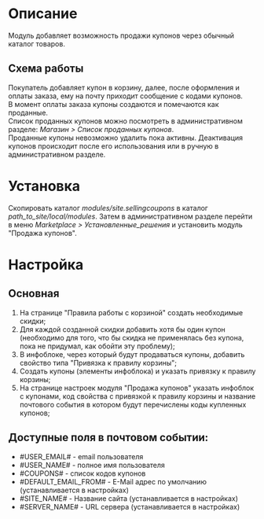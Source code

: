 # Описание

Модуль добавляет возможность продажи купонов через обычный каталог товаров.

## Схема работы

Покупатель добавляет купон в корзину, далее, после оформления и оплаты заказа, ему на почту приходит сообщение с кодами купонов.\
В момент оплаты заказа купоны создаются и помечаются как проданные.\
Список проданных купонов можно посмотреть в административном разделе: _Магазин > Список проданных купонов_.\
Проданные купоны невозможно удалить пока активны. Деактивация купонов происходит после его использования или в ручную в административном разделе.

# Установка

Скопировать каталог _modules/site.sellingcoupons_ в каталог _path_to_site/local/modules_. Затем в административном разделе перейти в меню _Marketplace > Установленные_решения_ и установить модуль "Продажа купонов".

# Настройка

## Основная

1. На странице "Правила работы с корзиной" создать необходимые скидки;
1. Для каждой созданной скидки добавить хотя бы один купон (необходимо для того, что бы скидка не применялась без купона, пока не придумал, как обойти эту проблему);
1. В инфоблоке, через который будут продаваться купоны, добавить свойство типа "Привязка к правилу корзины";
1. Создать купоны (элементы инфоблока) и указать привязку к правилу корзины;
1. На странице настроек модуля "Продажа купонов" указать инфоблок с купонами, код свойства с привязкой к правилу корзины и название почтового события в котором будут перечислены коды купленных купонов;

## Доступные поля в почтовом событии:

* #USER_EMAIL# - email пользователя
* #USER_NAME# - полное имя пользователя
* #COUPONS# - список кодов купонов
* #DEFAULT_EMAIL_FROM# - E-Mail адрес по умолчанию (устанавливается в настройках)
* #SITE_NAME# - Название сайта (устанавливается в настройках)
* #SERVER_NAME# - URL сервера (устанавливается в настройках)
